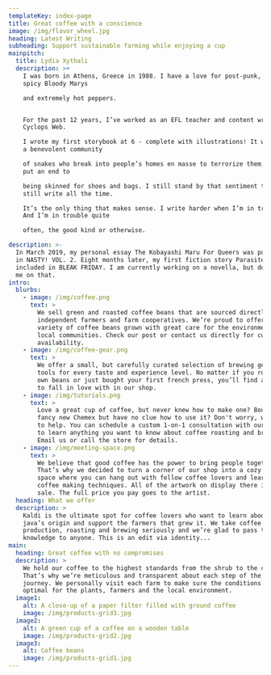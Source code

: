 ```yaml
---
templateKey: index-page
title: Great coffee with a conscience
image: /img/flavor_wheel.jpg
heading: Latest Writing
subheading: Support sustainable farming while enjoying a cup
mainpitch:
  title: Lydia Xythali
  description: >+
    I was born in Athens, Greece in 1988. I have a love for post-punk, Seinfeld,
    spicy Bloody Marys

    and extremely hot peppers.


    For the past 12 years, I’ve worked as an EFL teacher and content writer for
    Cyclops Web.

    I wrote my first storybook at 6 - complete with illustrations! It was about
    a benevolent community

    of snakes who break into people’s homes en masse to terrorize them, so as to
    put an end to

    being skinned for shoes and bags. I still stand by that sentiment today. I
    still write all the time.

    It’s the only thing that makes sense. I write harder when I’m in trouble.
    And I’m in trouble quite

    often, the good kind or otherwise.

description: >-
  In March 2019, my personal essay The Kobayashi Maru For Queers was published
  in NASTY! VOL. 2. Eight months later, my first fiction story Parasiteland was
  included in BLEAK FRIDAY. I am currently working on a novella, but don’t quote
  me on that.
intro:
  blurbs:
    - image: /img/coffee.png
      text: >
        We sell green and roasted coffee beans that are sourced directly from
        independent farmers and farm cooperatives. We’re proud to offer a
        variety of coffee beans grown with great care for the environment and
        local communities. Check our post or contact us directly for current
        availability.
    - image: /img/coffee-gear.png
      text: >
        We offer a small, but carefully curated selection of brewing gear and
        tools for every taste and experience level. No matter if you roast your
        own beans or just bought your first french press, you’ll find a gadget
        to fall in love with in our shop.
    - image: /img/tutorials.png
      text: >
        Love a great cup of coffee, but never knew how to make one? Bought a
        fancy new Chemex but have no clue how to use it? Don't worry, we’re here
        to help. You can schedule a custom 1-on-1 consultation with our baristas
        to learn anything you want to know about coffee roasting and brewing.
        Email us or call the store for details.
    - image: /img/meeting-space.png
      text: >
        We believe that good coffee has the power to bring people together.
        That’s why we decided to turn a corner of our shop into a cozy meeting
        space where you can hang out with fellow coffee lovers and learn about
        coffee making techniques. All of the artwork on display there is for
        sale. The full price you pay goes to the artist.
  heading: What we offer
  description: >
    Kaldi is the ultimate spot for coffee lovers who want to learn about their
    java’s origin and support the farmers that grew it. We take coffee
    production, roasting and brewing seriously and we’re glad to pass that
    knowledge to anyone. This is an edit via identity...
main:
  heading: Great coffee with no compromises
  description: >
    We hold our coffee to the highest standards from the shrub to the cup.
    That’s why we’re meticulous and transparent about each step of the coffee’s
    journey. We personally visit each farm to make sure the conditions are
    optimal for the plants, farmers and the local environment.
  image1:
    alt: A close-up of a paper filter filled with ground coffee
    image: /img/products-grid3.jpg
  image2:
    alt: A green cup of a coffee on a wooden table
    image: /img/products-grid2.jpg
  image3:
    alt: Coffee beans
    image: /img/products-grid1.jpg
---
```


